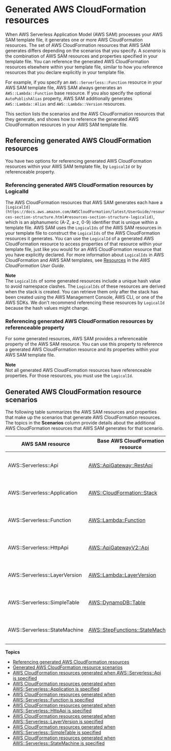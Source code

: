 # Generated AWS CloudFormation resources<a name="sam-specification-generated-resources"></a>

When AWS Serverless Application Model \(AWS SAM\) processes your AWS SAM template file, it generates one or more AWS CloudFormation resources\. The set of AWS CloudFormation resources that AWS SAM generates differs depending on the scenarios that you specify\. A *scenario* is the combination of AWS SAM resources and properties specified in your template file\. You can reference the generated AWS CloudFormation resources elsewhere within your template file, similar to how you reference resources that you declare explicitly in your template file\.

For example, if you specify an `AWS::Serverless::Function` resource in your AWS SAM template file, AWS SAM always generates an `AWS::Lambda::Function` base resource\. If you also specify the optional `AutoPublishAlias` property, AWS SAM additionally generates `AWS::Lambda::Alias` and `AWS::Lambda::Version` resources\.

This section lists the scenarios and the AWS CloudFormation resources that they generate, and shows how to reference the generated AWS CloudFormation resources in your AWS SAM template file\.

## Referencing generated AWS CloudFormation resources<a name="sam-specification-generated-resources-referencing"></a>

You have two options for referencing generated AWS CloudFormation resources within your AWS SAM template file, by `LogicalId` or by referenceable property\.

### Referencing generated AWS CloudFormation resources by LogicalId<a name="sam-specification-generated-resources-referencing-logicalid"></a>

The AWS CloudFormation resources that AWS SAM generates each have a `[LogicalId](https://docs.aws.amazon.com/AWSCloudFormation/latest/UserGuide/resources-section-structure.html#resources-section-structure-logicalid)`, which is an alphanumeric \(A\-Z, a\-z, 0\-9\) identifier that is unique within a template file\. AWS SAM uses the `LogicalIds` of the AWS SAM resources in your template file to construct the `LogicalIds` of the AWS CloudFormation resources it generates\. You can use the `LogicalId` of a generated AWS CloudFormation resource to access properties of that resource within your template file, just like you would for an AWS CloudFormation resource that you have explicitly declared\. For more information about `LogicalIds` in AWS CloudFormation and AWS SAM templates, see [Resources](https://docs.aws.amazon.com/AWSCloudFormation/latest/UserGuide/resources-section-structure.html) in the *AWS CloudFormation User Guide*\.

**Note**  
The `LogicalIds` of some generated resources include a unique hash value to avoid namespace clashes\. The `LogicalIds` of these resources are derived when the stack is created\. You can retrieve them only after the stack has been created using the AWS Management Console, AWS CLI, or one of the AWS SDKs\. We don't recommend referencing these resources by `LogicalId` because the hash values might change\.

### Referencing generated AWS CloudFormation resources by referenceable property<a name="sam-specification-generated-resources-referencing-referenceable-property"></a>

For some generated resources, AWS SAM provides a referenceable property of the AWS SAM resource\. You can use this property to reference a generated AWS CloudFormation resource and its properties within your AWS SAM template file\.

**Note**  
Not all generated AWS CloudFormation resources have referenceable properties\. For those resources, you must use the `LogicalId`\.

## Generated AWS CloudFormation resource scenarios<a name="sam-specification-generated-resources-scenarios"></a>

The following table summarizes the AWS SAM resources and properties that make up the scenarios that generate AWS CloudFormation resources\. The topics in the **Scenarios** column provide details about the additional AWS CloudFormation resources that AWS SAM generates for that scenario\.


| AWS SAM resource | Base AWS CloudFormation resource | Scenarios | 
| --- | --- | --- | 
| AWS::Serverless::Api  | [AWS::ApiGateway::RestApi](https://docs.aws.amazon.com/AWSCloudFormation/latest/UserGuide/aws-resource-apigateway-restapi.html) |  [\[See the AWS documentation website for more details\]](http://docs.aws.amazon.com/serverless-application-model/latest/developerguide/sam-specification-generated-resources.html)  | 
| AWS::Serverless::Application  | [AWS::CloudFormation::Stack](https://docs.aws.amazon.com/AWSCloudFormation/latest/UserGuide/aws-properties-stack.html) |  [\[See the AWS documentation website for more details\]](http://docs.aws.amazon.com/serverless-application-model/latest/developerguide/sam-specification-generated-resources.html)  | 
| AWS::Serverless::Function | [AWS::Lambda::Function](https://docs.aws.amazon.com/AWSCloudFormation/latest/UserGuide/aws-resource-lambda-function.html) |  [\[See the AWS documentation website for more details\]](http://docs.aws.amazon.com/serverless-application-model/latest/developerguide/sam-specification-generated-resources.html)  | 
| AWS::Serverless::HttpApi | [AWS::ApiGatewayV2::Api](https://docs.aws.amazon.com/AWSCloudFormation/latest/UserGuide/aws-resource-apigatewayv2-api.html) |  [\[See the AWS documentation website for more details\]](http://docs.aws.amazon.com/serverless-application-model/latest/developerguide/sam-specification-generated-resources.html)  | 
| AWS::Serverless::LayerVersion  | [AWS::Lambda::LayerVersion](https://docs.aws.amazon.com/AWSCloudFormation/latest/UserGuide/aws-resource-lambda-layerversion.html) |  [\[See the AWS documentation website for more details\]](http://docs.aws.amazon.com/serverless-application-model/latest/developerguide/sam-specification-generated-resources.html)  | 
| AWS::Serverless::SimpleTable  | [AWS::DynamoDB::Table](https://docs.aws.amazon.com/AWSCloudFormation/latest/UserGuide/aws-resource-dynamodb-table.html) |  [\[See the AWS documentation website for more details\]](http://docs.aws.amazon.com/serverless-application-model/latest/developerguide/sam-specification-generated-resources.html)  | 
| AWS::Serverless::StateMachine  | [AWS::StepFunctions::StateMachine](https://docs.aws.amazon.com/AWSCloudFormation/latest/UserGuide/aws-resource-stepfunctions-statemachine.html) |  [\[See the AWS documentation website for more details\]](http://docs.aws.amazon.com/serverless-application-model/latest/developerguide/sam-specification-generated-resources.html)  | 

**Topics**
+ [Referencing generated AWS CloudFormation resources](#sam-specification-generated-resources-referencing)
+ [Generated AWS CloudFormation resource scenarios](#sam-specification-generated-resources-scenarios)
+ [AWS CloudFormation resources generated when AWS::Serverless::Api is specified](sam-specification-generated-resources-api.md)
+ [AWS CloudFormation resources generated when AWS::Serverless::Application is specified](sam-specification-generated-resources-application.md)
+ [AWS CloudFormation resources generated when AWS::Serverless::Function is specified](sam-specification-generated-resources-function.md)
+ [AWS CloudFormation resources generated when AWS::Serverless::HttpApi is specified](sam-specification-generated-resources-httpapi.md)
+ [AWS CloudFormation resources generated when AWS::Serverless::LayerVersion is specified](sam-specification-generated-resources-layerversion.md)
+ [AWS CloudFormation resources generated when AWS::Serverless::SimpleTable is specified](sam-specification-generated-resources-simpletable.md)
+ [AWS CloudFormation resources generated when AWS::Serverless::StateMachine is specified](sam-specification-generated-resources-statemachine.md)